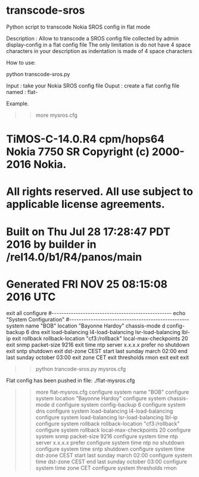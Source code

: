 # transcode-sros
Python script to transcode Nokia SROS config in flat mode

Description :
Allow to transcode a SROS config file collected by admin display-config in a flat config file
The only limitation is do not have 4 space characters in your description as indentation is 
made of 4 space characters

How to use:

python transcode-sros.py <my-sros-config-file>

Input : take your Nokia SROS config file 
Ouput : create a flat config file named : flat-<my-sros-config-file>

Example. 

>> more mysros.cfg 
# TiMOS-C-14.0.R4 cpm/hops64 Nokia 7750 SR Copyright (c) 2000-2016 Nokia.
# All rights reserved. All use subject to applicable license agreements.
# Built on Thu Jul 28 17:28:47 PDT 2016 by builder in /rel14.0/b1/R4/panos/main

# Generated FRI NOV 25 08:15:08 2016 UTC

exit all
configure
#--------------------------------------------------
echo "System Configuration"
#--------------------------------------------------
    system
        name "BOB"
        location "Bayonne Hardoy"
        chassis-mode d
        config-backup 6
        dns
        exit
        load-balancing
            l4-load-balancing
            lsr-load-balancing lbl-ip
        exit
        rollback
            rollback-location "cf3:/rollback"
            local-max-checkpoints 20
        exit
        snmp
            packet-size 9216
        exit
        time
            ntp
                server x.x.x.x prefer
                no shutdown
            exit
            sntp
                shutdown
            exit
            dst-zone CEST
                start last sunday march 02:00
                end last sunday october 03:00
            exit
            zone CET
        exit
        thresholds
            rmon
            exit
        exit
    exit
    
>> python trancode-sros.py mysros.cfg

Flat config has been pushed in file: ./flat-mysros.cfg

>> more flat-mysros.cfg 
configure system name "BOB"
configure system location "Bayonne Hardoy"
configure system chassis-mode d
configure system config-backup 6
configure system dns
configure system load-balancing l4-load-balancing
configure system load-balancing lsr-load-balancing lbl-ip
configure system rollback rollback-location "cf3:/rollback"
configure system rollback local-max-checkpoints 20
configure system snmp packet-size 9216
configure system time ntp server x.x.x.x prefer
configure system time ntp no shutdown
configure system time sntp shutdown
configure system time dst-zone CEST start last sunday march 02:00
configure system time dst-zone CEST end last sunday october 03:00
configure system time zone CET
configure system thresholds rmon
